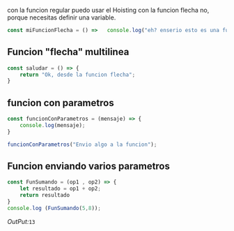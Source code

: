 
con la funcion regular puedo usar el Hoisting con la funcion flecha no, porque necesitas definir una variable. 

```js
const miFuncionFlecha = () =>   console.log("eh? enserio esto es una funcion flecha?");
```

## Funcion "flecha" multilinea 
```js
const saludar = () => {
    return "Ok, desde la funcion flecha";
}
```


## funcion con parametros
```js
const funcionConParametros = (mensaje) => {
    console.log(mensaje);
}

funcionConParametros("Envio algo a la funcion");
```

## Funcion enviando varios parametros
```js
const FunSumando = (op1 , op2) => {
    let resultado = op1 + op2;
    return resultado
}
console.log (FunSumando(5,8));
```
_OutPut:_```13```